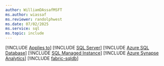 ```yaml
---
author: WilliamDAssafMSFT
ms.author: wiassaf
ms.reviewer: randolphwest
ms.date: 07/02/2025
ms.service: sql
ms.topic: include
---
```


[!INCLUDE [Applies to](../../includes/applies-md.md)] [!INCLUDE [SQL Server](_ssnoversion.md)] [!INCLUDE [Azure SQL Database](../../includes/applies-to-version/_asdb.md)] [!INCLUDE [SQL Managed Instance](../../includes/applies-to-version/_asmi.md)] [!INCLUDE [Azure Synapse Analytics](../../includes/applies-to-version/_asa.md)] [!INCLUDE [fabric-sqldb](_fabric-sqldb.md)]
